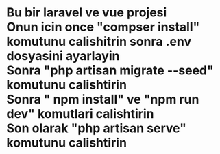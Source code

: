<h1> Bu bir laravel ve vue projesi <br>
    Onun icin once "compser install" komutunu calishitrin sonra .env dosyasini ayarlayin<br>
    Sonra "php artisan migrate --seed" komutunu calishtirin <br>
    Sonra " npm install" ve "npm run dev" komutlari calishtirin <br>
    Son olarak "php artisan serve" komutunu calishtirin </h1>
